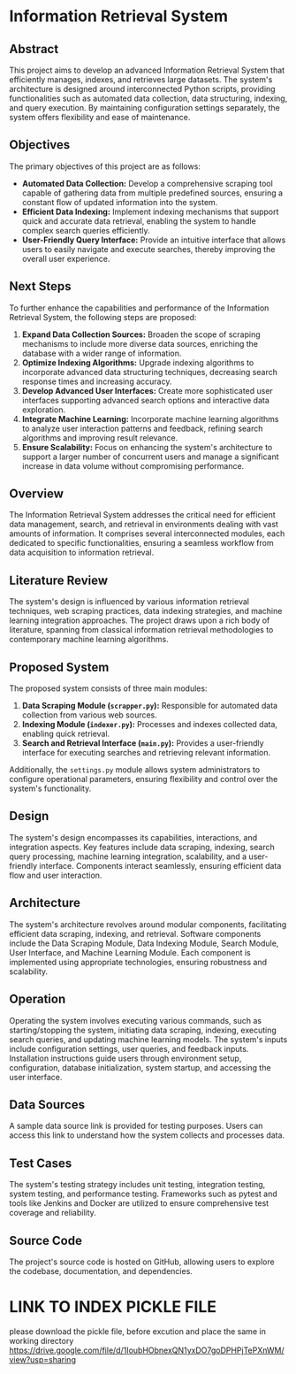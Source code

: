 # Information Retrieval System

## Abstract
This project aims to develop an advanced Information Retrieval System that efficiently manages, indexes, and retrieves large datasets. The system's architecture is designed around interconnected Python scripts, providing functionalities such as automated data collection, data structuring, indexing, and query execution. By maintaining configuration settings separately, the system offers flexibility and ease of maintenance.

## Objectives
The primary objectives of this project are as follows:
- **Automated Data Collection:** Develop a comprehensive scraping tool capable of gathering data from multiple predefined sources, ensuring a constant flow of updated information into the system.
- **Efficient Data Indexing:** Implement indexing mechanisms that support quick and accurate data retrieval, enabling the system to handle complex search queries efficiently.
- **User-Friendly Query Interface:** Provide an intuitive interface that allows users to easily navigate and execute searches, thereby improving the overall user experience.

## Next Steps
To further enhance the capabilities and performance of the Information Retrieval System, the following steps are proposed:
1. **Expand Data Collection Sources:** Broaden the scope of scraping mechanisms to include more diverse data sources, enriching the database with a wider range of information.
2. **Optimize Indexing Algorithms:** Upgrade indexing algorithms to incorporate advanced data structuring techniques, decreasing search response times and increasing accuracy.
3. **Develop Advanced User Interfaces:** Create more sophisticated user interfaces supporting advanced search options and interactive data exploration.
4. **Integrate Machine Learning:** Incorporate machine learning algorithms to analyze user interaction patterns and feedback, refining search algorithms and improving result relevance.
5. **Ensure Scalability:** Focus on enhancing the system's architecture to support a larger number of concurrent users and manage a significant increase in data volume without compromising performance.

## Overview
The Information Retrieval System addresses the critical need for efficient data management, search, and retrieval in environments dealing with vast amounts of information. It comprises several interconnected modules, each dedicated to specific functionalities, ensuring a seamless workflow from data acquisition to information retrieval.

## Literature Review
The system's design is influenced by various information retrieval techniques, web scraping practices, data indexing strategies, and machine learning integration approaches. The project draws upon a rich body of literature, spanning from classical information retrieval methodologies to contemporary machine learning algorithms.

## Proposed System
The proposed system consists of three main modules:
1. **Data Scraping Module (`scrapper.py`):** Responsible for automated data collection from various web sources.
2. **Indexing Module (`indexer.py`):** Processes and indexes collected data, enabling quick retrieval.
3. **Search and Retrieval Interface (`main.py`):** Provides a user-friendly interface for executing searches and retrieving relevant information.

Additionally, the `settings.py` module allows system administrators to configure operational parameters, ensuring flexibility and control over the system's functionality.

## Design
The system's design encompasses its capabilities, interactions, and integration aspects. Key features include data scraping, indexing, search query processing, machine learning integration, scalability, and a user-friendly interface. Components interact seamlessly, ensuring efficient data flow and user interaction.

## Architecture
The system's architecture revolves around modular components, facilitating efficient data scraping, indexing, and retrieval. Software components include the Data Scraping Module, Data Indexing Module, Search Module, User Interface, and Machine Learning Module. Each component is implemented using appropriate technologies, ensuring robustness and scalability.

## Operation
Operating the system involves executing various commands, such as starting/stopping the system, initiating data scraping, indexing, executing search queries, and updating machine learning models. The system's inputs include configuration settings, user queries, and feedback inputs. Installation instructions guide users through environment setup, configuration, database initialization, system startup, and accessing the user interface.

## Data Sources
A sample data source link is provided for testing purposes. Users can access this link to understand how the system collects and processes data.

## Test Cases
The system's testing strategy includes unit testing, integration testing, system testing, and performance testing. Frameworks such as pytest and tools like Jenkins and Docker are utilized to ensure comprehensive test coverage and reliability.

## Source Code
The project's source code is hosted on GitHub, allowing users to explore the codebase, documentation, and dependencies.

# LINK TO INDEX PICKLE FILE
please download the pickle file, before excution and place the same in working directory
https://drive.google.com/file/d/1IoubHObnexQN1yxDO7goDPHPjTePXnWM/view?usp=sharing
